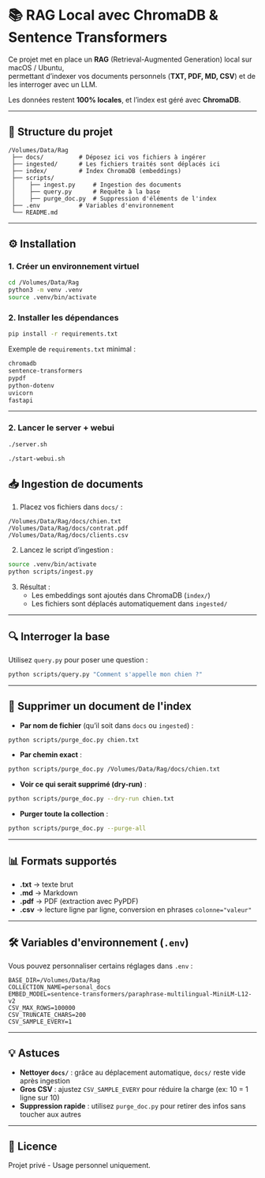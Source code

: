 # 📚 RAG Local avec ChromaDB & Sentence Transformers

Ce projet met en place un **RAG** (Retrieval-Augmented Generation) local sur macOS / Ubuntu,  
permettant d’indexer vos documents personnels (**TXT, PDF, MD, CSV**) et de les interroger avec un LLM.

Les données restent **100% locales**, et l’index est géré avec **ChromaDB**.

---

## 📂 Structure du projet

```
/Volumes/Data/Rag
 ├── docs/          # Déposez ici vos fichiers à ingérer
 ├── ingested/      # Les fichiers traités sont déplacés ici
 ├── index/         # Index ChromaDB (embeddings)
 ├── scripts/
 │    ├── ingest.py     # Ingestion des documents
 │    ├── query.py      # Requête à la base
 │    ├── purge_doc.py  # Suppression d'éléments de l'index
 ├── .env           # Variables d'environnement
 └── README.md
```

---

## ⚙️ Installation

### 1. Créer un environnement virtuel
```bash
cd /Volumes/Data/Rag
python3 -m venv .venv
source .venv/bin/activate
```

### 2. Installer les dépendances
```bash
pip install -r requirements.txt
```

Exemple de `requirements.txt` minimal :
```txt
chromadb
sentence-transformers
pypdf
python-dotenv
uvicorn
fastapi
```

---

### 2. Lancer le server + webui
```bash
./server.sh
```

```bash
./start-webui.sh
```



## 📥 Ingestion de documents

1. Placez vos fichiers dans `docs/` :
```
/Volumes/Data/Rag/docs/chien.txt
/Volumes/Data/Rag/docs/contrat.pdf
/Volumes/Data/Rag/docs/clients.csv
```

2. Lancez le script d’ingestion :
```bash
source .venv/bin/activate
python scripts/ingest.py
```

3. Résultat :
   - Les embeddings sont ajoutés dans ChromaDB (`index/`)
   - Les fichiers sont déplacés automatiquement dans `ingested/`

---

## 🔍 Interroger la base

Utilisez `query.py` pour poser une question :
```bash
python scripts/query.py "Comment s'appelle mon chien ?"
```

---

## 🧹 Supprimer un document de l'index

- **Par nom de fichier** (qu’il soit dans `docs` ou `ingested`) :
```bash
python scripts/purge_doc.py chien.txt
```

- **Par chemin exact** :
```bash
python scripts/purge_doc.py /Volumes/Data/Rag/docs/chien.txt
```

- **Voir ce qui serait supprimé (dry-run)** :
```bash
python scripts/purge_doc.py --dry-run chien.txt
```

- **Purger toute la collection** :
```bash
python scripts/purge_doc.py --purge-all
```

---

## 📊 Formats supportés

- **.txt** → texte brut
- **.md** → Markdown
- **.pdf** → PDF (extraction avec PyPDF)
- **.csv** → lecture ligne par ligne, conversion en phrases `colonne="valeur"`

---

## 🛠 Variables d'environnement (`.env`)

Vous pouvez personnaliser certains réglages dans `.env` :

```env
BASE_DIR=/Volumes/Data/Rag
COLLECTION_NAME=personal_docs
EMBED_MODEL=sentence-transformers/paraphrase-multilingual-MiniLM-L12-v2
CSV_MAX_ROWS=100000
CSV_TRUNCATE_CHARS=200
CSV_SAMPLE_EVERY=1
```

---

## 💡 Astuces

- **Nettoyer `docs/`** : grâce au déplacement automatique, `docs/` reste vide après ingestion
- **Gros CSV** : ajustez `CSV_SAMPLE_EVERY` pour réduire la charge (ex: 10 = 1 ligne sur 10)
- **Suppression rapide** : utilisez `purge_doc.py` pour retirer des infos sans toucher aux autres

---

## 📜 Licence

Projet privé - Usage personnel uniquement.
